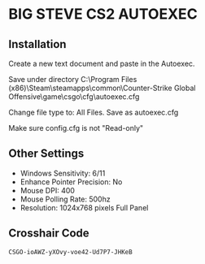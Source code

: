 # BIG STEVE CS2 AUTOEXEC

## Installation

Create a new text document and paste in the Autoexec.

Save under directory C:\Program Files (x86)\Steam\steamapps\common\Counter-Strike Global Offensive\game\csgo\cfg\autoexec.cfg

Change file type to: All Files. Save as autoexec.cfg

Make sure config.cfg is not "Read-only"

## Other Settings
+ Windows Sensitivity: 6/11  
+ Enhance Pointer Precision: No  
+ Mouse DPI: 400  
+ Mouse Polling Rate: 500hz  
+ Resolution: 1024x768 pixels Full Panel

## Crosshair Code
`CSGO-ioAWZ-yXOvy-voe42-Ud7P7-JHKeB`
